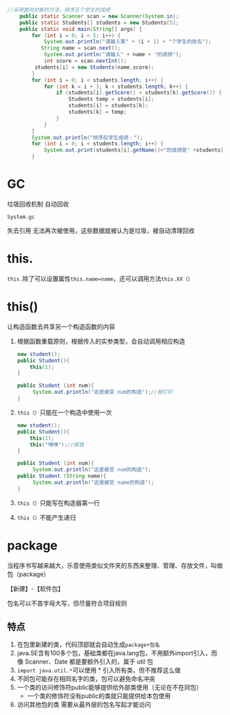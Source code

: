 ```java
//采用面向对象的方法，排序五个学生的成绩
    public static Scanner scan = new Scanner(System.in);
    public static Students[] students = new Students[5];
    public static void main(String[] args) {
        for (int i = 0; i < 5; i++) {
            System.out.println("请输入第" + (i + 1) + "个学生的姓名");
           String name = scan.next();
            System.out.println("请输入" + name + "的成绩");
            int score = scan.nextInt();
         students[i] = new Students(name,score);
        }
        for (int i = 0; i < students.length; i++) {
            for (int k = i + 1; k < students.length; k++) {
                if (students[i].getScore() < students[k].getScore()) {
                    Students temp = students[i];
                    students[i] = students[k];
                    students[k] = temp;
                }
            }
        }
        System.out.println("排序后学生成绩：");
        for (int i = 0; i < students.length; i++) {
            System.out.print(students[i].getName()+"的成绩是" +students[i].getScore() + "  ");
        }
```



# GC

垃圾回收机制  自动回收

`System.gc`

失去引用 无法再次被使用，这些数据就被认为是垃圾，被自动清理回收

# this.

`this.`除了可以设置属性`this.name=name`，还可以调用方法`this.XX（）`

# this()

让构造函数去共享另一个构造函数的内容

1. 根据函数重载原则，根据传入的实参类型，会自动调用相应构造

   ```java
   new student();
   public Student(){
       this(1);
   }
   
   public Student (int num){
        System.out.println("这是接受 num的构造");//被打印
   }
   ```

2. `this（）`只能在一个构造中使用一次

   

   ```java
   new student();
   public Student(){
       this(1);
       this("嘿嘿");//报错
   }
   
   public Student (int num){
        System.out.println("这是接受 num的构造");
   public Student (String name){
        System.out.println("这是接受 name的构造");
   }
   ```

3. `this（）`只能写在构造器第一行

4. `this（）`不能产生递归

# package

当程序书写越来越大，乐意使用类似文件夹的东西来整理、管理、存放文件，叫做包（package）

【新建】-【软件包】

包名可以不首字母大写，但尽量符合项目规则

## 特点

1. 在包里新建的类，代码顶部就会自动生成`package+包名`
2. java.SE含有100多个包，基础类都在java.lang包，不用额外import引入，而像 Scanner、Date 都是要额外引入的，属于 util 包
3. `import java.util.*`可以使用 * 引入所有类，但不推荐这么做
4. 不同包可能存在相同名字的类，包可以避免命名冲突
5. 一个类的访问修饰符public能够提供给外部类使用（无论在不在同包）
   - 一个类的修饰符没有public的类就只能提供给本包使用
6. 访问其他包的类  需要从最外层的包名写起才能访问